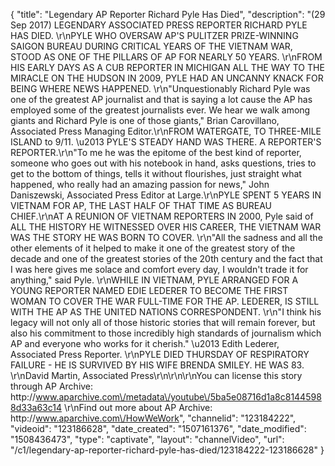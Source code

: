 {
    "title": "Legendary AP Reporter Richard Pyle Has Died",
    "description": "(29 Sep 2017) LEGENDARY ASSOCIATED PRESS REPORTER RICHARD PYLE HAS DIED. \r\nPYLE WHO OVERSAW AP'S PULITZER PRIZE-WINNING SAIGON BUREAU DURING CRITICAL YEARS OF THE VIETNAM WAR, STOOD AS ONE OF THE PILLARS OF AP FOR NEARLY 50 YEARS. \r\nFROM HIS EARLY DAYS AS A CUB REPORTER IN MICHIGAN ALL THE WAY TO THE MIRACLE ON THE HUDSON IN 2009, PYLE HAD AN UNCANNY KNACK FOR BEING WHERE NEWS HAPPENED. \r\n\"Unquestionably Richard Pyle was one of the greatest AP journalist and that is saying a lot cause the AP has employed some of the greatest journalists ever. We hear we walk among giants and Richard Pyle is one of those giants,\" Brian Carovillano, Associated Press Managing Editor.\r\nFROM WATERGATE, TO THREE-MILE ISLAND to 9\/11. \u2013 PYLE'S STEADY HAND WAS THERE. A REPORTER'S REPORTER.\r\n\"To me he was the epitome of the best kind of reporter, someone who goes out with his notebook in hand, asks questions, tries to get to the bottom of things, tells it without flourishes, just straight what happened, who really had an amazing passion for news,\" John Daniszewski, Associated Press Editor at Large.\r\nPYLE SPENT 5 YEARS IN VIETNAM FOR AP, THE LAST HALF OF THAT TIME AS BUREAU CHIEF.\r\nAT A REUNION OF VIETNAM REPORTERS IN 2000, Pyle said of ALL THE HISTORY HE WITNESSED OVER HIS CAREER, THE VIETNAM WAR WAS THE STORY HE WAS BORN TO COVER. \r\n\"All the sadness and all the other elements of it helped to make it one of the greatest story of the decade and one of the greatest stories of the 20th century and the fact that I was here gives me solace and comfort every day, I wouldn't trade it for anything,\" said Pyle. \r\nWHILE IN VIETNAM, PYLE ARRANGED FOR A YOUNG REPORTER NAMED EDIE LEDERER TO BECOME THE FIRST WOMAN TO COVER THE WAR FULL-TIME FOR THE AP. LEDERER, IS STILL WITH THE AP AS THE UNITED NATIONS CORRESPONDENT. \r\n\"I think his legacy will not only all of those historic stories that will remain forever, but also his commitment to those incredibly high standards of journalism which AP and everyone who works for it cherish.\" \u2013 Edith Lederer, Associated Press Reporter. \r\nPYLE DIED THURSDAY OF RESPIRATORY FAILURE -  HE IS SURVIVED BY HIS WIFE BRENDA SMILEY. HE WAS 83. \r\nDavid Martin, Associated Press\r\n\r\n\r\nYou can license this story through AP Archive: http:\/\/www.aparchive.com\/metadata\/youtube\/5ba5e08716d1a8c81445988d33a63c14 \r\nFind out more about AP Archive: http:\/\/www.aparchive.com\/HowWeWork",
    "channelid": "123184222",
    "videoid": "123186628",
    "date_created": "1507161376",
    "date_modified": "1508436473",
    "type": "captivate",
    "layout": "channelVideo",
    "url": "\/c1\/legendary-ap-reporter-richard-pyle-has-died\/123184222-123186628"
}